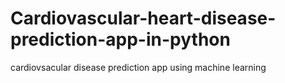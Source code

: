 # Cardiovascular-heart-disease-prediction-app-in-python
cardiovsacular disease prediction app using machine learning 
